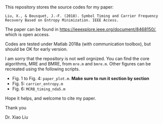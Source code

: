 This repository stores the source codes for my paper: 

    Liu, X., & Bousquet, J.-F. (2018). Symbol Timing and Carrier Frequency Recovery Based on Entropy Minimization. IEEE Access. 

The paper can be found in https://ieeexplore.ieee.org/document/8468150/, which is open access.  

Codes are tested under Matlab 2018a (with communication toolbox), but should be OK for early version. 

I am sorry that the repository is not well orgnized.
You can find the core algorithms, MRE and BMRE, from `mre.m` and `bmre.m`.
Other figures can be recreated using the following scripts.

* Fig. 1 to Fig. 4: `paper_plot.m`. **Make sure to run it section by section**
* Fig. 5: `carrier_entropy.m`
* Fig. 6: `MCRB_timing_nda5.m`

Hope it helps, and welcome to cite my paper. 

Thank you

Dr. Xiao Liu
